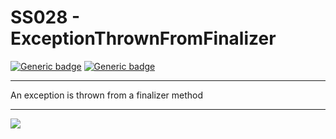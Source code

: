 # SS028 - ExceptionThrownFromFinalizer

[![Generic badge](https://img.shields.io/badge/Severity-Warning-yellow.svg)](https://shields.io/) [![Generic badge](https://img.shields.io/badge/CodeFix-No-lightgrey.svg)](https://shields.io/)

---

An exception is thrown from a finalizer method

---

![](./attachments/SS028.gif)